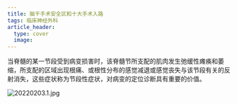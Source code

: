 ```yaml
---
title: 脑干手术安全区和十大手术入路
tags: 临床神经外科
article_header:
  type: cover
  image:
---
```

当脊髓的某一节段受到病变损害时，该脊髓节所支配的肌肉发生弛缓性瘫痪和萎缩，所支配的区域出现根痛、或根性分布的感觉减退或感觉丧失与该节段有关的反射消失，这些症状称为节段性症状，对病变的定位诊断具有重要的价值。
<!--more-->

![20220203.1.jpg](https://s1.imagehub.cc/images/2022/02/03/20220203.1.jpg)


